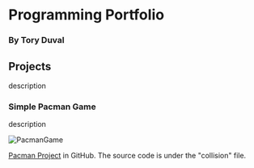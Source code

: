# Programming Portfolio
### By Tory Duval


## Projects
  description

### Simple Pacman Game
  description
 
 ![PacmanGame](https://toryduval.github.io/programmingportfolio/ "Player and pellet")
 
 [Pacman Project](https://github.com/WREX-YX/pacMan/tree/master/src) in GitHub. The source code is under the "collision" file.
